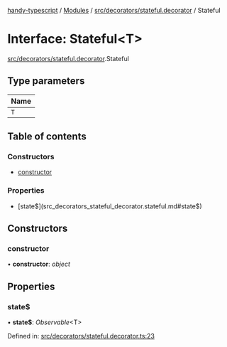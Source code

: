 [handy-typescript](../README.md) / [Modules](../modules.md) / [src/decorators/stateful.decorator](../modules/src_decorators_stateful_decorator.md) / Stateful

# Interface: Stateful<T\>

[src/decorators/stateful.decorator](../modules/src_decorators_stateful_decorator.md).Stateful

## Type parameters

| Name |
| :------ |
| `T` |

## Table of contents

### Constructors

- [constructor](src_decorators_stateful_decorator.stateful.md#constructor)

### Properties

- [state$](src_decorators_stateful_decorator.stateful.md#state$)

## Constructors

### constructor

• **constructor**: *object*

## Properties

### state$

• **state$**: *Observable*<T\>

Defined in: [src/decorators/stateful.decorator.ts:23](https://github.com/robbiemu/handy-typescript/blob/8d5cf58/src/decorators/stateful.decorator.ts#L23)
